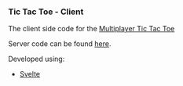 ### Tic Tac Toe - Client

The client side code for the [Multiplayer Tic Tac Toe](https://multiplayer-tic-tac-toe-d4a70.web.app/)

Server code can be found [here](https://github.com/guilhermehto/tic-tac-toe-server).

Developed using:

-   [Svelte](https://github.com/sveltejs/svelte)

